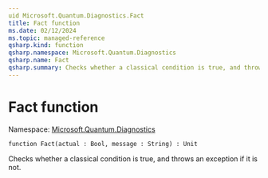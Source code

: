 ```yaml
---
uid Microsoft.Quantum.Diagnostics.Fact
title: Fact function
ms.date: 02/12/2024
ms.topic: managed-reference
qsharp.kind: function
qsharp.namespace: Microsoft.Quantum.Diagnostics
qsharp.name: Fact
qsharp.summary: Checks whether a classical condition is true, and throws an exception if it is not.
---
```


# Fact function

Namespace: [Microsoft.Quantum.Diagnostics](xref:Microsoft.Quantum.Diagnostics)

```qsharp
function Fact(actual : Bool, message : String) : Unit
```

Checks whether a classical condition is true, and throws an exception if it is not.
